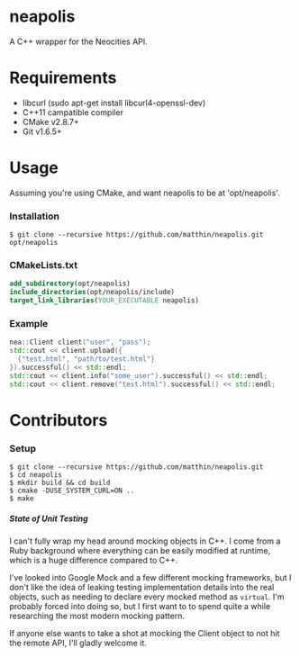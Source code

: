 # neapolis
A C++ wrapper for the Neocities API.

# Requirements
* libcurl (sudo apt-get install libcurl4-openssl-dev)
* C++11 campatible compiler
* CMake v2.8.7+
* Git v1.6.5+

# Usage
Assuming you're using CMake, and want neapolis to be at 'opt/neapolis'.

### Installation
```Shell
$ git clone --recursive https://github.com/matthin/neapolis.git opt/neapolis
```

### CMakeLists.txt
```CMake
add_subdirectory(opt/neapolis)
include_directories(opt/neapolis/include)
target_link_libraries(YOUR_EXECUTABLE neapolis)
```

### Example
```C++
nea::Client client("user", "pass");
std::cout << client.upload({
  {"test.html", "path/to/test.html"}
}).successful() << std::endl;
std::cout << client.info("some_user").successful() << std::endl;
std::cout << client.remove("test.html").successful() << std::endl;
```

# Contributors
### Setup
```Shell
$ git clone --recursive https://github.com/matthin/neapolis.git
$ cd neapolis
$ mkdir build && cd build
$ cmake -DUSE_SYSTEM_CURL=ON ..
$ make
```

##### State of Unit Testing

I can't fully wrap my head around mocking objects in C++. I come from a Ruby
background where everything can be easily modified at runtime, which is a huge
difference compared to C++.

I've looked into Google Mock and a few different mocking frameworks, but I
don't like the idea of leaking testing implementation details into the real
objects, such as needing to declare every mocked method as `virtual`. I'm
probably forced into doing so, but I first want to to spend quite a while
researching the most modern mocking pattern.

If anyone else wants to take a shot at mocking the Client object to not hit the
remote API, I'll gladly welcome it.

